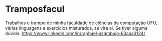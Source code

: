 # Tramposfacul
Trabalhos e trampo de minha faculdade de ciências da computação UFU, várias linguagens e exercicios misturados, se vira ai.
Se tiver alguma dúvida: https://www.linkedin.com/in/raphael-azambuja-63aaa3124/
